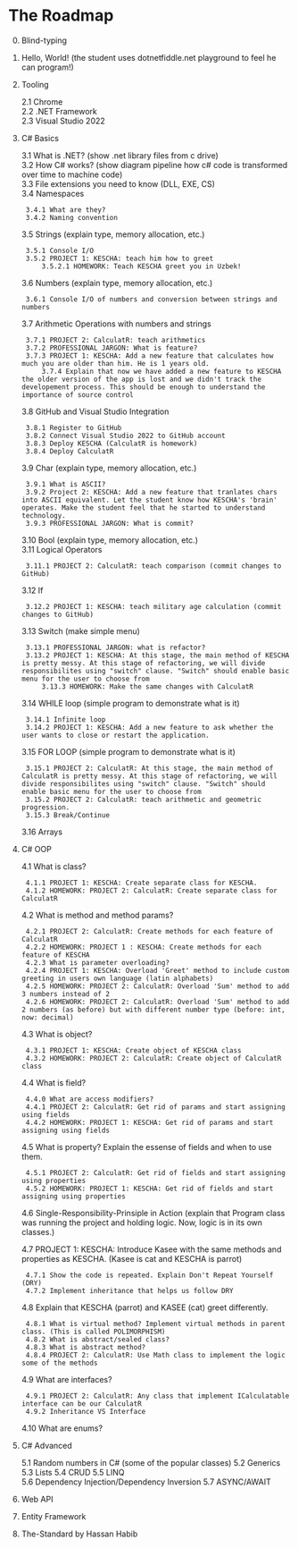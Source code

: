 # The Roadmap

0. Blind-typing 

1. Hello, World! (the student uses dotnetfiddle.net playground to feel he can program!)

2. Tooling 

    2.1 Chrome  
    2.2 .NET Framework  
    2.3 Visual Studio 2022  

3. C# Basics  

    3.1 What is .NET? (show .net library files from c drive)  
    3.2 How C# works? (show diagram pipeline how c# code is transformed over time to machine code)  
    3.3 File extensions you need to know (DLL, EXE, CS)  
    3.4 Namespaces  

        3.4.1 What are they?   
        3.4.2 Naming convention
    3.5 Strings (explain type, memory allocation, etc.)  

        3.5.1 Console I/O
        3.5.2 PROJECT 1: KESCHA: teach him how to greet
            3.5.2.1 HOMEWORK: Teach KESCHA greet you in Uzbek!
    3.6 Numbers (explain type, memory allocation, etc.)  

        3.6.1 Console I/O of numbers and conversion between strings and numbers 
    3.7 Arithmetic Operations with numbers and strings   
    
        3.7.1 PROJECT 2: CalculatR: teach arithmetics 
        3.7.2 PROFESSIONAL JARGON: What is feature? 
        3.7.3 PROJECT 1: KESCHA: Add a new feature that calculates how much you are older than him. He is 1 years old.
            3.7.4 Explain that now we have added a new feature to KESCHA the older version of the app is lost and we didn't track the developement process. This should be enough to understand the importance of source control 
    3.8 GitHub and Visual Studio Integration  

        3.8.1 Register to GitHub
        3.8.2 Connect Visual Studio 2022 to GitHub account 
        3.8.3 Deploy KESCHA (CalculatR is homework) 
        3.8.4 Deploy CalculatR
    3.9 Char (explain type, memory allocation, etc.)  

        3.9.1 What is ASCII?
        3.9.2 Project 2: KESCHA: Add a new feature that tranlates chars into ASCII equivalent. Let the student know how KESCHA's 'brain' operates. Make the student feel that he started to understand technology. 
        3.9.3 PROFESSIONAL JARGON: What is commit?  
    3.10 Bool (explain type, memory allocation, etc.)  
    3.11 Logical Operators   

        3.11.1 PROJECT 2: CalculatR: teach comparison (commit changes to GitHub)
    3.12 If  
       
        3.12.2 PROJECT 1: KESCHA: teach military age calculation (commit changes to GitHub)
    3.13 Switch (make simple menu)  

        3.13.1 PROFESSIONAL JARGON: what is refactor?
        3.13.2 PROJECT 1: KESCHA: At this stage, the main method of KESCHA is pretty messy. At this stage of refactoring, we will divide responsibilites using "switch" clause. "Switch" should enable basic menu for the user to choose from 
            3.13.3 HOMEWORK: Make the same changes with CalculatR
    3.14 WHILE loop (simple program to demonstrate what is it)  
     
        3.14.1 Infinite loop
        3.14.2 PROJECT 1: KESCHA: Add a new feature to ask whether the user wants to close or restart the application. 
    3.15 FOR LOOP (simple program to demonstrate what is it)  

        3.15.1 PROJECT 2: CalculatR: At this stage, the main method of CalculatR is pretty messy. At this stage of refactoring, we will divide responsibilites using "switch" clause. "Switch" should enable basic menu for the user to choose from
        3.15.2 PROJECT 2: CalculatR: teach arithmetic and geometric progression.
        3.15.3 Break/Continue
    3.16 Arrays  
4. C# OOP

    4.1 What is class?  

        4.1.1 PROJECT 1: KESCHA: Create separate class for KESCHA.
        4.1.2 HOMEWORK: PROJECT 2: CalculatR: Create separate class for  CalculatR
    4.2 What is method and method params?  

        4.2.1 PROJECT 2: CalculatR: Create methods for each feature of CalculatR
        4.2.2 HOMEWORK: PROJECT 1 : KESCHA: Create methods for each feature of KESCHA
        4.2.3 What is parameter overloading?
        4.2.4 PROJECT 1: KESCHA: Overload 'Greet' method to include custom greeting in users own language (latin alphabets)
        4.2.5 HOMEWORK: PROJECT 2: CalculatR: Overload 'Sum' method to add 3 numbers instead of 2
        4.2.6 HOMEWORK: PROJECT 2: CalculatR: Overload 'Sum' method to add 2 numbers (as before) but with different number type (before: int, now: decimal)
    4.3 What is object?  

        4.3.1 PROJECT 1: KESCHA: Create object of KESCHA class
        4.3.2 HOMEWORK: PROJECT 2: CalculatR: Create object of CalculatR class
    4.4 What is field?  

        4.4.0 What are access modifiers?
        4.4.1 PROJECT 2: CalculatR: Get rid of params and start assigning using fields
        4.4.2 HOMEWORK: PROJECT 1: KESCHA: Get rid of params and start assigning using fields
    4.5 What is property? Explain the essense of fields and when to use them.  
      
        4.5.1 PROJECT 2: CalculatR: Get rid of fields and start assigning using properties
        4.5.2 HOMEWORK: PROJECT 1: KESCHA: Get rid of fields and start assigning using properties
    4.6 Single-Responsibility-Prinsiple in Action (explain that Program class was running the project and holding logic. Now, logic is in its own classes.)  

    4.7 PROJECT 1: KESCHA: Introduce Kasee with the same methods and properties as KESCHA. (Kasee is cat and KESCHA is parrot)  

        4.7.1 Show the code is repeated. Explain Don't Repeat Yourself (DRY)
        4.7.2 Implement inheritance that helps us follow DRY
    4.8 Explain that KESCHA (parrot) and KASEE (cat) greet differently.   

        4.8.1 What is virtual method? Implement virtual methods in parent class. (This is called POLIMORPHISM)
        4.8.2 What is abstract/sealed class? 
        4.8.3 What is abstract method? 
        4.8.4 PROJECT 2: CalculatR: Use Math class to implement the logic some of the methods
    4.9 What are interfaces?  

        4.9.1 PROJECT 2: CalculatR: Any class that implement ICalculatable interface can be our CalculatR
        4.9.2 Inheritance VS Interface
    4.10 What are enums?  

5. C# Advanced   

    5.1 Random numbers in C# (some of the popular classes)
    5.2 Generics 
    5.3 Lists
    5.4 CRUD
    5.5 LINQ   
    5.6 Dependency Injection/Dependency Inversion
    5.7 ASYNC/AWAIT  

6. Web API   
 
7. Entity Framework

8. The-Standard by Hassan Habib





    
